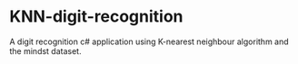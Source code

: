 # KNN-digit-recognition
A digit recognition c# application using K-nearest neighbour algorithm and the mindst dataset.
